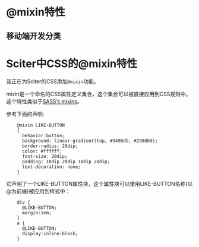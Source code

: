 # @mixin特性

## 移动端开发分类

<h1 class="article-title">Sciter中CSS的@mixin特性</h1> 
  <div class="article-content"> 
   <p>我正在为Sciter的CSS添加<code>@mixin</code>功能。</p> 
   <p>mixin是一个命名的CSS属性定义集合，这个集合可以被直接应用到CSS规则中。这个特性类似于<a href="http://sass-lang.com/guide#topic-6">SASS’s mixins</a>。</p> 
   <p>参考下面的声明:</p> 
   <pre v-pre><code>    @mixin LIKE-BUTTON 
    {
      behavior:button;
      background: linear-gradient(top, #3498db, #2980b9);
      border-radius: 28dip;
      color: #ffffff;
      font-size: 20dip;
      padding: 10dip 20dip 10dip 20dip;
      text-decoration: none;
    }</code></pre> 
   <p>它声明了一个LIKE-BUTTON属性块，这个属性块可以使用LIKE-BUTTON名称(以@为前缀)被应用到样式中：</p> 
   <pre v-pre><code>    div { 
      @LIKE-BUTTON; 
      margin:1em; 
    }
    a { 
      @LIKE-BUTTON; 
      display:inline-block; 
    }</code></pre> 
  </div>